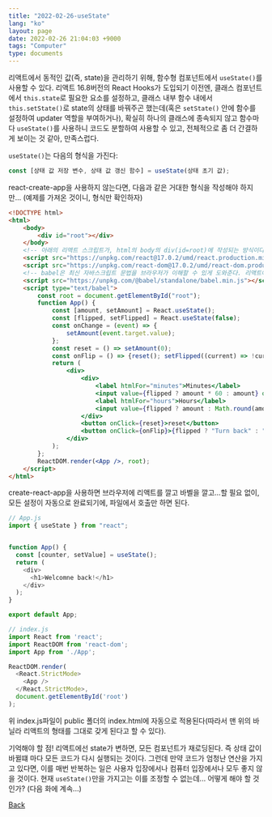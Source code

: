 ```yaml
---
title: "2022-02-26-useState"
lang: "ko"
layout: page
date: 2022-02-26 21:04:03 +9000
tags: "Computer"
type: documents
---
```

<!-- [[Computer]] -->

리액트에서 동적인 값(즉, state)을 관리하기 위해, 함수형 컴포넌트에서 `useState()`를 사용할 수 있다. 리액트 16.8버전의 React Hooks가 도입되기 이전엔, 클래스 컴포넌트에서 `this.state`로 필요한 요소를 설정하고, 클래스 내부 함수 내에서 `this.setState()`로 state의 상태를 바꿔주곤 했는데(혹은 `setState()` 안에 함수를 설정하여 updater 역할을 부여하거나), 확실히 하나의 클래스에 종속되지 않고 함수마다 `useState()`를 사용하니 코드도 분할하여 사용할 수 있고, 전체적으로 좀 더 간결하게 보이는 것 같아, 만족스럽다.

`useState()`는 다음의 형식을 가진다:

```javascript
const [상태 값 저장 변수, 상태 값 갱신 함수] = useState(상태 초기 값);
```

react-create-app을 사용하지 않는다면, 다음과 같은 거대한 형식을 작성해야 하지만... (예제를 가져온 것이니, 형식만 확인하자)

```html
<!DOCTYPE html>
<html>
    <body>
        <div id="root"></div>
    </body>
    <!-- 아래의 리액트 스크립트가, html의 body의 div(id=root)에 작성되는 방식이다.-->
    <script src="https://unpkg.com/react@17.0.2/umd/react.production.min.js"></script>
    <script src="https://unpkg.com/react-dom@17.0.2/umd/react-dom.production.min.js"></script>
    <!-- babel은 최신 자바스크립트 문법을 브라우저가 이해할 수 있게 도와준다. 리액트에서는 JSX문법을 사용하는데, 이를 babel로 컴파일을 해야 한다.-->
    <script src="https://unpkg.com/@babel/standalone/babel.min.js"></script>
    <script type="text/babel">
        const root = document.getElementById("root");
        function App() {
            const [amount, setAmount] = React.useState();
            const [flipped, setFlipped] = React.useState(false);
            const onChange = (event) => {
                setAmount(event.target.value);
            };
            const reset = () => setAmount(0);
            const onFlip = () => {reset(); setFlipped((current) => !current)};
            return (
                <div>
                    <div>
                        <label htmlFor="minutes">Minutes</label>
                        <input value={flipped ? amount * 60 : amount} onChange={onChange} id="minutes" placeholder="Minutes" type="number" disabled={flipped === true} />
                        <label htmlFor="hours">Hours</label>
                        <input value={flipped ? amount : Math.round(amount / 60)} onChange={onChange} id="hours" placeholder="Hours" type="number" disabled={flipped === false} />
                    </div>
                    <button onClick={reset}>reset</button>
                    <button onClick={onFlip}>{flipped ? "Turn back" : "Invert"}</button>
                </div>
            );
        };
        ReactDOM.render(<App />, root);
    </script>
</html>
```

create-react-app을 사용하면 브라우저에 리액트를 깔고 바벨을 깔고...할 필요 없이, 모든 설정이 자동으로 완료되기에, 파일에서 호출만 하면 된다.

```javascript
// App.js
import { useState } from "react";


function App() {
  const [counter, setValue] = useState();
  return (
    <div>
      <h1>Welcomne back!</h1>
    </div>
  );
}

export default App;

// index.js
import React from 'react';
import ReactDOM from 'react-dom';
import App from './App';

ReactDOM.render(
  <React.StrictMode>
    <App />
  </React.StrictMode>,
  document.getElementById('root')
);
```

위 index.js파일이 public 폴더의 index.html에 자동으로 적용된다(따라서 맨 위의 바닐라 리액트의 형태를 그대로 갖게 된다고 할 수 있다).

기억해야 할 점! 리액트에선 state가 변하면, 모든 컴포넌트가 재로딩된다. 즉 상태 값이 바뀔떄 마다 모든 코드가 다시 실행되는 것이다. 그런데 만약 코드가 엄청난 연산을 가지고 있다면, 이를 매번 반복하는 일은 사용자 입장에서나 컴퓨터 입장에서나 모두 좋지 않을 것이다. 현재 `useState()`만을 가지고는 이를 조정할 수 없는데... 어떻게 해야 할 것인가? (다음 화에 계속...)

[Back](/)
